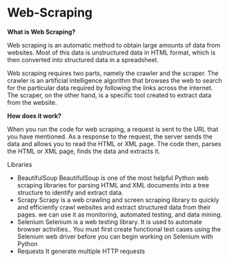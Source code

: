 # Web-Scraping

**What is Web Scraping?**

Web scraping is an automatic method to obtain large amounts of data from websites. Most of this data is unstructured data in HTML format, which is then converted into structured data in a spreadsheet.

Web scraping requires two parts, namely the crawler and the scraper. The crawler is an artificial intelligence algorithm that browses the web to search for the particular data required by following the links across the internet. The scraper, on the other hand, is a specific tool created to extract data from the website.

**How does it work?**

When you run the code for web scraping, a request is sent to the URL that you have mentioned. As a response to the request, the server sends the data and allows you to read the HTML or XML page. The code then, parses the HTML or XML page, finds the data and extracts it. 

Libraries 

- BeautifulSoup
BeautifulSoup is one of the most helpful Python web scraping libraries for parsing HTML and XML documents into a tree structure to identify and extract data.
- Scrapy
Scrapy is a web crawling and screen scraping library to quickly and efficiently crawl websites and extract structured data from their pages. we can use it as monitoring, automated testing, and data mining.
- Selenium
Selenium is a web testing library. It is used to automate browser activities.. You must first create functional test cases using the Selenium web driver before you can begin working on Selenium with Python
- Requests
It generate multiple HTTP requests
